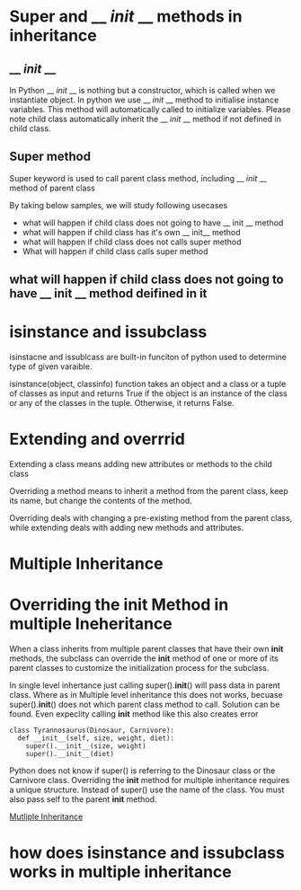 # Super and __ _init_ __ methods in inheritance
## __ _init_ __
In Python __ _init_ __ is nothing but a constructor, which is called when we instantiate object.  In python we use __ _init_ __ method to initialise instance variables. This method will automatically called to initialize variables. Please note child class automatically inherit the __ _init_ __ method if not defined in child class.
## Super method 
Super keyword is used to call parent class method, including __ _init_ __ method of parent class

 
By taking below samples, we will study  following usecases
- what will happen if child class does not going to have __ init __  method 
- what will happen if child class has it's own __ init__  method
- what will happen if child class does not calls super method
- What will happen if child class calls super method

##  what will happen if child class does not going to have __ init __  method  deifined in it



# isinstance and issubclass
isinstacne and issublcass are built-in funciton of python used to determine type of given varaible.

isinstance(object, classinfo) function takes an object and a class or a tuple of classes as input and returns True if the object is an instance of the class or any of the classes in the tuple. Otherwise, it returns False.

# Extending and overrrid
Extending a class means adding new attributes or methods to the child class

Overriding a method means to inherit a method from the parent class, keep its name, but change the contents of the method.

Overriding deals with changing a pre-existing method from the parent class, while extending deals with adding new methods and attributes.

# Multiple Inheritance
# Overriding the __init__ Method in multiple Ineheritance

When a class inherits from multiple parent classes that have their own __init__ methods, the subclass can override the __init__ method of one or more of its parent classes to customize the initialization process for the subclass.

In single level inhertance just calling super().__init__() will pass data in parent class. Where as in Multiple level inheritance this does not works, becuase super().__init__()  does not which parent class method to call. Solution can be found. Even expeclity calling __init__ method like this also creates error

```
class Tyrannosaurus(Dinosaur, Carnivore):
  def __init__(self, size, weight, diet):
    super().__init__(size, weight)
    super().__init__(diet)
````
Python does not know if super() is referring to the Dinosaur class or the Carnivore class. Overriding the __init__ method for multiple inheritance requires a unique structure. Instead of super() use the name of the class. You must also pass self to the parent __init__ method.

[Mutliple Inheritance](MultipleInheritance.py)

# how does isinstance and issubclass works in multiple inheritance






